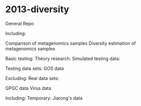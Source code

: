 2013-diversity
==============

General Repo

Including:

Comparison of metagenomics samples
Diversity estimation of metagenomics samples


Basic testing:
Theory research:
Simulated testing data:



Testing data sets:
GOS data



Excluding:
Real data sets:

GPGC data
Virus data


Including:
Temporary:
Jiarong's data
